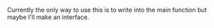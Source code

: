 Currently the only way to use this is to write into the main function but maybe I'll make an interface.

